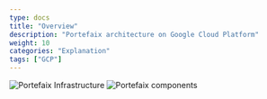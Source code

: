 ```yaml
---
type: docs
title: "Overview"
description: "Portefaix architecture on Google Cloud Platform"
weight: 10
categories: "Explanation"
tags: ["GCP"]
---
```


<img src="/img/gcp/portefaix-gcp-infra.svg" alt="Portefaix Infrastructure" class="mt-3 mb-3 rounded">

<img src="/img/gcp/portefaix-gcp.svg" alt="Portefaix components" class="mt-3 mb-3 rounded">
